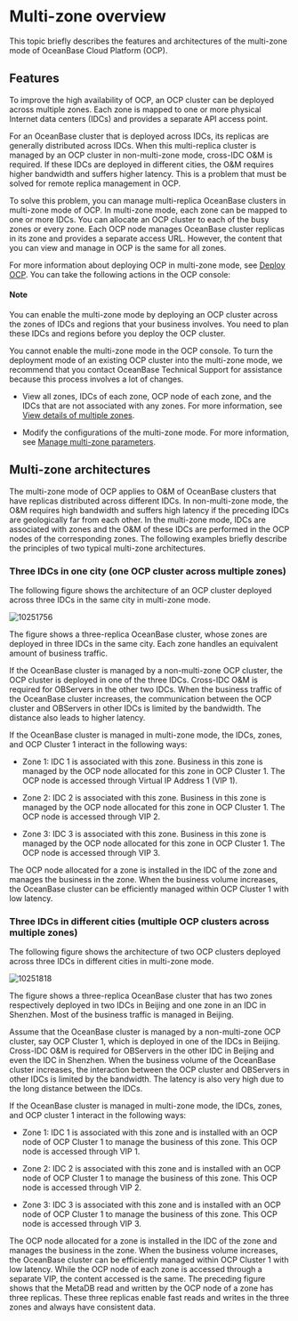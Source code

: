 # Multi-zone overview

This topic briefly describes the features and architectures of the multi-zone mode of OceanBase Cloud Platform (OCP).

## Features

To improve the high availability of OCP, an OCP cluster can be deployed across multiple zones. Each zone is mapped to one or more physical Internet data centers (IDCs) and provides a separate API access point.

For an OceanBase cluster that is deployed across IDCs, its replicas are generally distributed across IDCs. When this multi-replica cluster is managed by an OCP cluster in non-multi-zone mode, cross-IDC O\&M is required. If these IDCs are deployed in different cities, the O\&M requires higher bandwidth and suffers higher latency. This is a problem that must be solved for remote replica management in OCP.

To solve this problem, you can manage multi-replica OceanBase clusters in multi-zone mode of OCP. In multi-zone mode, each zone can be mapped to one or more IDCs. You can allocate an OCP cluster to each of the busy zones or every zone. Each OCP node manages OceanBase cluster replicas in its zone and provides a separate access URL. However, the content that you can view and manage in OCP is the same for all zones.

For more information about deploying OCP in multi-zone mode, see [Deploy OCP](https://www.oceanbase.com/docs/oceanbase-database/oceanbase-database/V3.1.2/generate-a-configuration-file). You can take the following actions in the OCP console:

  <main id="notice" type='explain'>
    <h4>Note</h4>
    <p>You can enable the multi-zone mode by deploying an OCP cluster across the zones of IDCs and regions that your business involves. You need to plan these IDCs and regions before you deploy the OCP cluster.</p>
  </main>

You cannot enable the multi-zone mode in the OCP console. To turn the deployment mode of an existing OCP cluster into the multi-zone mode, we recommend that you contact OceanBase Technical Support for assistance because this process involves a lot of changes.

* View all zones, IDCs of each zone, OCP node of each zone, and the IDCs that are not associated with any zones. For more information, see [View details of multiple zones](../400.ocp-multi-zone-mode/200.see-multi-az.md).

* Modify the configurations of the multi-zone mode. For more information, see [Manage multi-zone parameters](../400.ocp-multi-zone-mode/300.manage-multi-zone-parameters.md).

## Multi-zone architectures

The multi-zone mode of OCP applies to O\&M of OceanBase clusters that have replicas distributed across different IDCs. In non-multi-zone mode, the O\&M requires high bandwidth and suffers high latency if the preceding IDCs are geologically far from each other. In the multi-zone mode, IDCs are associated with zones and the O\&M of these IDCs are performed in the OCP nodes of the corresponding zones. The following examples briefly describe the principles of two typical multi-zone architectures.

### Three IDCs in one city (one OCP cluster across multiple zones)

The following figure shows the architecture of an OCP cluster deployed across three IDCs in the same city in multi-zone mode.

![10251756](https://help-static-aliyun-doc.aliyuncs.com/assets/img/en-US/6428667361/p343170.png)

The figure shows a three-replica OceanBase cluster, whose zones are deployed in three IDCs in the same city. Each zone handles an equivalent amount of business traffic.

If the OceanBase cluster is managed by a non-multi-zone OCP cluster, the OCP cluster is deployed in one of the three IDCs. Cross-IDC O\&M is required for OBServers in the other two IDCs. When the business traffic of the OceanBase cluster increases, the communication between the OCP cluster and OBServers in other IDCs is limited by the bandwidth. The distance also leads to higher latency.

If the OceanBase cluster is managed in multi-zone mode, the IDCs, zones, and OCP Cluster 1 interact in the following ways:

* Zone 1: IDC 1 is associated with this zone. Business in this zone is managed by the OCP node allocated for this zone in OCP Cluster 1. The OCP node is accessed through Virtual IP Address 1 (VIP 1).

* Zone 2: IDC 2 is associated with this zone. Business in this zone is managed by the OCP node allocated for this zone in OCP Cluster 1. The OCP node is accessed through VIP 2.

* Zone 3: IDC 3 is associated with this zone. Business in this zone is managed by the OCP node allocated for this zone in OCP Cluster 1. The OCP node is accessed through VIP 3.

The OCP node allocated for a zone is installed in the IDC of the zone and manages the business in the zone. When the business volume increases, the OceanBase cluster can be efficiently managed within OCP Cluster 1 with low latency.

### Three IDCs in different cities (multiple OCP clusters across multiple zones)

The following figure shows the architecture of two OCP clusters deployed across three IDCs in different cities in multi-zone mode.

![10251818](https://help-static-aliyun-doc.aliyuncs.com/assets/img/en-US/6428667361/p343189.png)

The figure shows a three-replica OceanBase cluster that has two zones respectively deployed in two IDCs in Beijing and one zone in an IDC in Shenzhen. Most of the business traffic is managed in Beijing.

Assume that the OceanBase cluster is managed by a non-multi-zone OCP cluster, say OCP Cluster 1, which is deployed in one of the IDCs in Beijing. Cross-IDC O\&M is required for OBServers in the other IDC in Beijing and even the IDC in Shenzhen. When the business volume of the OceanBase cluster increases, the interaction between the OCP cluster and OBServers in other IDCs is limited by the bandwidth. The latency is also very high due to the long distance between the IDCs.

If the OceanBase cluster is managed in multi-zone mode, the IDCs, zones, and OCP cluster 1 interact in the following ways:

* Zone 1: IDC 1 is associated with this zone and is installed with an OCP node of OCP Cluster 1 to manage the business of this zone. This OCP node is accessed through VIP 1.

* Zone 2: IDC 2 is associated with this zone and is installed with an OCP node of OCP Cluster 1 to manage the business of this zone. This OCP node is accessed through VIP 2.

* Zone 3: IDC 3 is associated with this zone and is installed with an OCP node of OCP Cluster 1 to manage the business of this zone. This OCP node is accessed through VIP 3.

The OCP node allocated for a zone is installed in the IDC of the zone and manages the business in the zone. When the business volume increases, the OceanBase cluster can be efficiently managed within OCP Cluster 1 with low latency. While the OCP node of each zone is accessed through a separate VIP, the content accessed is the same. The preceding figure shows that the MetaDB read and written by the OCP node of a zone has three replicas. These three replicas enable fast reads and writes in the three zones and always have consistent data.
